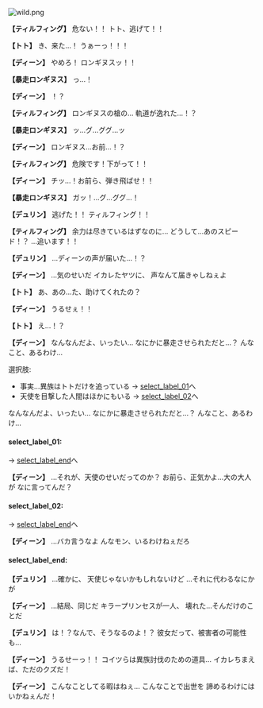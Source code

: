 
![wild.png](../images/backgrounds/wild.png)

**【ティルフィング】**
危ない！！
トト、逃げて！！

**【トト】**
き、来た…！
うぁーっ！！！

**【ディーン】**
やめろ！
ロンギヌスッ！！

**【暴走ロンギヌス】**
っ…！

**【ディーン】**
！？

**【ティルフィング】**
ロンギヌスの槍の…
軌道が逸れた…！？

**【暴走ロンギヌス】**
ッ…グ…ググ…ッ

**【ディーン】**
ロンギヌス…お前…！？

**【ティルフィング】**
危険です！下がって！！

**【ディーン】**
チッ…！お前ら、弾き飛ばせ！！

**【暴走ロンギヌス】**
ガッ！…グ…ググ…！

**【デュリン】**
逃げた！！
ティルフィング！！

**【ティルフィング】**
余力は尽きているはずなのに…
どうして…あのスピード！？
…追います！！

**【デュリン】**
…ディーンの声が届いた…！？

**【ディーン】**
…気のせいだ
イカレたヤツに、
声なんて届きゃしねぇよ

**【トト】**
あ、あの…た、助けてくれたの？

**【ディーン】**
うるせぇ！！

**【トト】**
え…！？

**【ディーン】**
なんなんだよ、いったい…
なにかに暴走させられただと…？
んなこと、あるわけ…

選択肢:
- 事実…異族はトトだけを追っている → [select_label_01](#select_label_01)へ
- 天使を目撃した人間はほかにもいる → [select_label_02](#select_label_02)へ

なんなんだよ、いったい…
なにかに暴走させられただと…？
んなこと、あるわけ…

#### select_label_01:
 → [select_label_end](#select_label_end)へ

**【ディーン】**
…それが、天使のせいだってのか？
お前ら、正気かよ…大の大人が
なに言ってんだ？

#### select_label_02:
 → [select_label_end](#select_label_end)へ

**【ディーン】**
…バカ言うなよ
んなモン、いるわけねぇだろ

#### select_label_end:

**【デュリン】**
…確かに、
天使じゃないかもしれないけど
…それに代わるなにかが

**【ディーン】**
…結局、同じだ
キラープリンセスが一人、
壊れた…そんだけのことだ

**【デュリン】**
は！？なんで、そうなるのよ！？
彼女だって、被害者の可能性も…

**【ディーン】**
うるせーっ！！
コイツらは異族討伐のための道具…
イカレちまえば、ただのクズだ！

**【ディーン】**
こんなことしてる暇はねぇ…
こんなことで出世を
諦めるわけにはいかねぇんだ！
